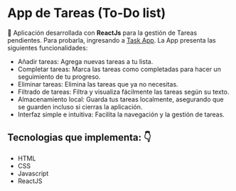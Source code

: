 # App de Tareas (To-Do list)

:hammer: Aplicación desarrollada con **ReactJs** para la gestión de Tareas pendientes. Para probarla, ingresando a [Task App](https://fedelei.github.io/ReactTask/).
La App presenta las siguientes funcionalidades:
- Añadir tareas: Agrega nuevas tareas a tu lista.
- Completar tareas: Marca las tareas como completadas para hacer un seguimiento de tu progreso.
- Eliminar tareas: Elimina las tareas que ya no necesitas.
- Filtrado de tareas: Filtra y visualiza fácilmente las tareas según su texto.
- Almacenamiento local: Guarda tus tareas localmente, asegurando que se guarden incluso si cierras la aplicación.
- Interfaz simple e intuitiva:  Facilita la navegación y la gestión de tareas.
  
## Tecnologias que implementa: :point_down:
- HTML
- CSS
- Javascript
- ReactJS
